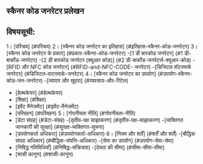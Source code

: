 ## स्कैनर कोड जनरेटर प्रलेखन
## विषयसूची:
1। [परिचय] (#परिचय)
2। [स्कैनर कोड जनरेटर का इतिहास] (#इतिहास-स्कैनर-कोड-जनरेटर)
3। [स्कैनर कोड जनरेटर के प्रकार] (#प्रकार-स्कैनर-कोड-जनरेटर)
-[1 डी बारकोड जनरेटर] (#1 डी-बार्कोड-जनरेटर)
-[2 डी बारकोड जनरेटर (क्यूआर कोड)] (#2 डी-बार्कोड-जनरेटर्स-क्यूआर-कोड)
-[RFID और NFC कोड जनरेटर] (#RFID-and-NFC-CODE- जनरेटर)
-[डिजिटल वॉटरमार्क जनरेटर] (#डिजिटल-वाटरमार्क-जनरेटर)
4। [स्कैनर कोड जनरेटर का उपयोग] (#उपयोग-स्कैनर-कोड-जन-जनरेटर)
-[व्यापार और खुदरा] (#व्यवसाय-और-रिटेल)
- [हेल्थकेयर] (#हेल्थकेयर)
- [शिक्षा] (#शिक्षा)
- [इवेंट मैनेजमेंट] (#इवेंट-मैनेजमेंट)
- [परिवहन] (#परिवहन)
5। [गोपनीयता नीति] (#गोपनीयता-नीति)
- [डेटा संग्रह] (#डेटा-संग्रह)
-[तृतीय-पक्ष साझाकरण] (#तृतीय-पक्ष-साझाकरण)
-[व्यक्तिगत जानकारी की सुरक्षा] (#सुरक्षा-व्यक्तिगत-सूचना)
- [उपयोगकर्ता अधिकार] (#उपयोगकर्ता-अधिकार)
6। [नियम और शर्तें] (#शर्तें और शर्तें)
-[बौद्धिक संपदा अधिकार] (#बौद्धिक-संपत्ति-अधिकार)
-[सेवा का उपयोग] (#उपयोग-सेवा-सेवा)
- [निषिद्ध गतिविधियाँ] (#निषिद्ध-सक्रियता)
-[देयता की सीमा] (#सीमा-सीमा-सीमा)
- [शासी कानून] (#शासी-कानून)